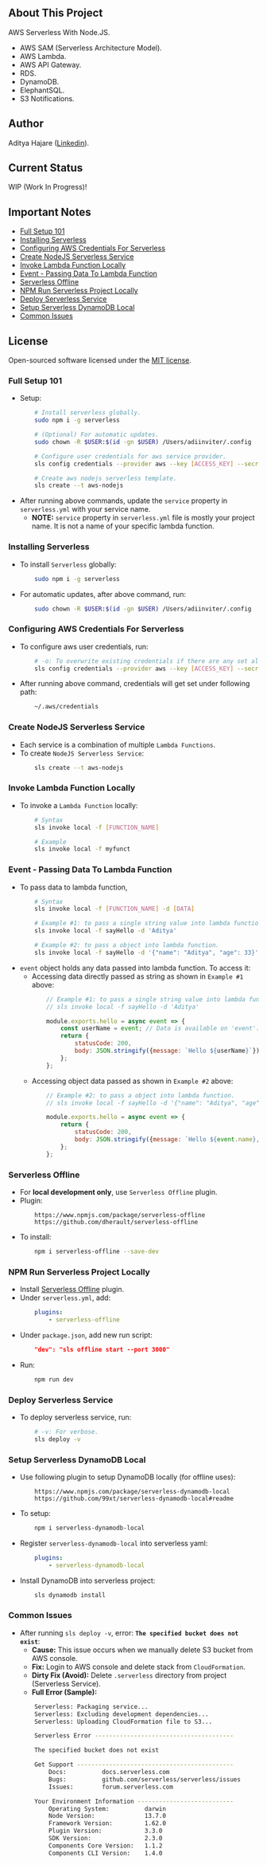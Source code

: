 ## About This Project
AWS Serverless With Node.JS.
- AWS SAM (Serverless Architecture Model).
- AWS Lambda.
- AWS API Gateway.
- RDS.
- DynamoDB.
- ElephantSQL.
- S3 Notifications.

## Author
Aditya Hajare ([Linkedin](https://in.linkedin.com/in/aditya-hajare)).

## Current Status
WIP (Work In Progress)!

## Important Notes
- [Full Setup 101](#full-setup-101)
- [Installing Serverless](#installing-serverless)
- [Configuring AWS Credentials For Serverless](#configuring-aws-credentials-for-serverless)
- [Create NodeJS Serverless Service](#create-nodejs-serverless-service)
- [Invoke Lambda Function Locally](#invoke-lambda-function-locally)
- [Event - Passing Data To Lambda Function](#event---passing-data-to-lambda-function)
- [Serverless Offline](#serverless-offline)
- [NPM Run Serverless Project Locally](#npm-run-serverless-project-locally)
- [Deploy Serverless Service](#deploy-serverless-service)
- [Setup Serverless DynamoDB Local](#setup-serverless-dynamodb-local)
- [Common Issues](#common-issues)

## License
Open-sourced software licensed under the [MIT license](http://opensource.org/licenses/MIT).

### Full Setup 101
- Setup:
    ```sh
        # Install serverless globally.
        sudo npm i -g serverless

        # (Optional) For automatic updates.
        sudo chown -R $USER:$(id -gn $USER) /Users/adiinviter/.config

        # Configure user credentials for aws service provider.
        sls config credentials --provider aws --key [ACCESS_KEY] --secret [SECRET_KEY] -o

        # Create aws nodejs serverless template.
        sls create --t aws-nodejs
    ```
- After running above commands, update the `service` property in `serverless.yml` with your service name.
    * **NOTE:** `service` property in `serverless.yml` file is mostly your project name. It is not a name of your specific lambda function.

### Installing Serverless
- To install `Serverless` globally:
    ```sh
        sudo npm i -g serverless
    ```
- For automatic updates, after above command, run:
    ```sh
        sudo chown -R $USER:$(id -gn $USER) /Users/adiinviter/.config
    ```

### Configuring AWS Credentials For Serverless
- To configure aws user credentials, run:
    ```sh
        # -o: To overwrite existing credentials if there are any set already.
        sls config credentials --provider aws --key [ACCESS_KEY] --secret [SECRET_KEY] -o
    ```
- After running above command, credentials will get set under following path:
    ```sh
        ~/.aws/credentials
    ```

### Create NodeJS Serverless Service
- Each service is a combination of multiple `Lambda Functions`.
- To create `NodeJS Serverless Service`:
    ```sh
        sls create --t aws-nodejs
    ```

### Invoke Lambda Function Locally
- To invoke a `Lambda Function` locally:
    ```sh
        # Syntax
        sls invoke local -f [FUNCTION_NAME]

        # Example
        sls invoke local -f myfunct
    ```

### Event - Passing Data To Lambda Function
- To pass data to lambda function,
    ```sh
        # Syntax
        sls invoke local -f [FUNCTION_NAME] -d [DATA]

        # Example #1: to pass a single string value into lambda function.
        sls invoke local -f sayHello -d 'Aditya'

        # Example #2: to pass a object into lambda function.
        sls invoke local -f sayHello -d '{"name": "Aditya", "age": 33}'
    ```
- `event` object holds any data passed into lambda function. To access it:
    * Accessing data directly passed as string as shown in `Example #1` above:
        ```javascript
            // Example #1: to pass a single string value into lambda function.
            // sls invoke local -f sayHello -d 'Aditya'

            module.exports.hello = async event => {
                const userName = event; // Data is available on 'event'.
                return {
                    statusCode: 200,
                    body: JSON.stringify({message: `Hello ${userName}`})
                };
            };
        ```
    * Accessing object data passed as shown in `Example #2` above:
        ```javascript
            // Example #2: to pass a object into lambda function.
            // sls invoke local -f sayHello -d '{"name": "Aditya", "age": 33}'

            module.exports.hello = async event => {
                return {
                    statusCode: 200,
                    body: JSON.stringify({message: `Hello ${event.name}, Age: ${event.age}`})
                };
            };
        ```


### Serverless Offline
- For **local development only**, use `Serverless Offline` plugin.
- Plugin:
    ```
        https://www.npmjs.com/package/serverless-offline
        https://github.com/dherault/serverless-offline
    ```
- To install:
    ```sh
        npm i serverless-offline --save-dev
    ````

### NPM Run Serverless Project Locally
- Install [Serverless Offline](#serverless-offline) plugin.
- Under `serverless.yml`, add:
    ```yml
        plugins:
            - serverless-offline
    ```
- Under `package.json`, add new run script:
    ```json
        "dev": "sls offline start --port 3000"
    ```
- Run:
    ```sh
        npm run dev
    ```

### Deploy Serverless Service
- To deploy serverless service, run:
    ```sh
        # -v: For verbose.
        sls deploy -v
    ```

### Setup Serverless DynamoDB Local
- Use following plugin to setup DynamoDB locally (for offline uses):
    ```
        https://www.npmjs.com/package/serverless-dynamodb-local
        https://github.com/99xt/serverless-dynamodb-local#readme
    ```
- To setup:
    ```sh
        npm i serverless-dynamodb-local
    ```
- Register `serverless-dynamodb-local` into serverless yaml:
    ```yml
        plugins:
            - serverless-dynamodb-local
    ```
- Install DynamoDB into serverless project:
    ```sh
        sls dynamodb install
    ```

### Common Issues
- After running `sls deploy -v`, error: **`The specified bucket does not exist`**:
    * **Cause:** This issue occurs when we manually delete S3 bucket from AWS console.
    * **Fix:** Login to AWS console and delete stack from `CloudFormation`.
    * **Dirty Fix (Avoid):** Delete `.serverless` directory from project (Serverless Service).
    * **Full Error (Sample):**
    ```sh
        Serverless: Packaging service...
        Serverless: Excluding development dependencies...
        Serverless: Uploading CloudFormation file to S3...

        Serverless Error ---------------------------------------

        The specified bucket does not exist

        Get Support --------------------------------------------
            Docs:          docs.serverless.com
            Bugs:          github.com/serverless/serverless/issues
            Issues:        forum.serverless.com

        Your Environment Information ---------------------------
            Operating System:          darwin
            Node Version:              13.7.0
            Framework Version:         1.62.0
            Plugin Version:            3.3.0
            SDK Version:               2.3.0
            Components Core Version:   1.1.2
            Components CLI Version:    1.4.0
    ```